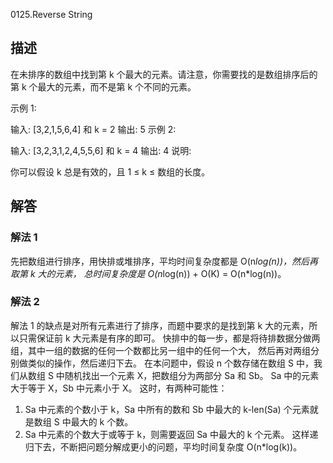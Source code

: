 0125.Reverse String

##  描述
在未排序的数组中找到第 k 个最大的元素。请注意，你需要找的是数组排序后的第 k 个最大的元素，而不是第 k 个不同的元素。

示例 1:

输入: [3,2,1,5,6,4] 和 k = 2
输出: 5
示例 2:

输入: [3,2,3,1,2,4,5,5,6] 和 k = 4
输出: 4
说明:

你可以假设 k 总是有效的，且 1 ≤ k ≤ 数组的长度。

## 解答

### 解法 1
先把数组进行排序，用快排或堆排序，平均时间复杂度都是 O(n*log(n))，然后再取第 k 大的元素，
总时间复杂度是 O(n*log(n)) + O(K) = O(n*log(n))。

### 解法 2
解法 1 的缺点是对所有元素进行了排序，而题中要求的是找到第 k 大的元素，所以只需保证前 k 大元素是有序的即可。
快排中的每一步，都是将待排数据分做两组，其中一组的数据的任何一个数都比另一组中的任何一个大，
然后再对两组分别做类似的操作，然后递归下去。
在本问题中，假设 n 个数存储在数组 S 中，我们从数组 S 中随机找出一个元素 X，把数组分为两部分 Sa 和 Sb。
Sa 中的元素大于等于 X，Sb 中元素小于 X。
这时，有两种可能性：
1. Sa 中元素的个数小于 k，Sa 中所有的数和 Sb 中最大的 k-len(Sa) 个元素就是数组 S 中最大的 k 个数。
2. Sa 中元素的个数大于或等于 k，则需要返回 Sa 中最大的 k 个元素。
这样递归下去，不断把问题分解成更小的问题，平均时间复杂度 O(n*log(k))。
